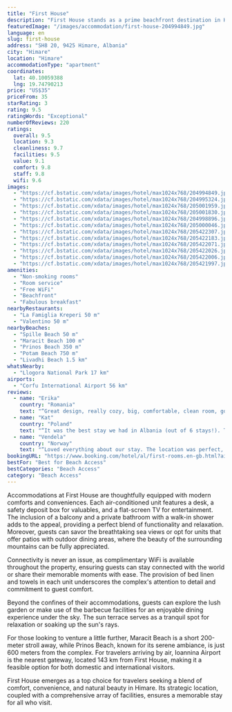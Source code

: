```yaml
---
title: "First House"
description: "First House stands as a prime beachfront destination in Himare, mere steps away from the pristine Spille Beach."
featuredImage: "/images/accommodation/first-house-204994849.jpg"
language: en
slug: first-house
address: "SH8 20, 9425 Himare, Albania"
city: "Himare"
location: "Himare"
accommodationType: "apartment"
coordinates:
  lat: 40.10059388
  lng: 19.74790213
price: "US$35"
priceFrom: 35
starRating: 3
rating: 9.5
ratingWords: "Exceptional"
numberOfReviews: 220
ratings:
  overall: 9.5
  location: 9.3
  cleanliness: 9.7
  facilities: 9.5
  value: 9.1
  comfort: 9.8
  staff: 9.8
  wifi: 9.6
images:
  - "https://cf.bstatic.com/xdata/images/hotel/max1024x768/204994849.jpg?k=64f4ddfbc28d9b5130b5f754eb953e63a7a0cad3011e7fc48d3e1b1126c6344e&o=&hp=1"
  - "https://cf.bstatic.com/xdata/images/hotel/max1024x768/204995324.jpg?k=1d68c230b4a1522b8b1147fa8f274d19ef047b075c148b6217d3ec66e84630c1&o=&hp=1"
  - "https://cf.bstatic.com/xdata/images/hotel/max1024x768/205001959.jpg?k=861dd3633017856d60b06bac56ceb3e890dddf3f5474750b9a46612f801aa465&o=&hp=1"
  - "https://cf.bstatic.com/xdata/images/hotel/max1024x768/205001830.jpg?k=e69b088a825f5711ae88f754d9efa6bf6c55ef8f7731318c1cb0fc708761891d&o=&hp=1"
  - "https://cf.bstatic.com/xdata/images/hotel/max1024x768/204998896.jpg?k=0038c8f9d3c6988f06de64911bcb4628194e3d2b3e398214cae55bd65dfaf42c&o=&hp=1"
  - "https://cf.bstatic.com/xdata/images/hotel/max1024x768/205000046.jpg?k=b66ab326e68c253bd5b74f00a9de5d62b07d7b5c4247e4923637eca62fddea8f&o=&hp=1"
  - "https://cf.bstatic.com/xdata/images/hotel/max1024x768/205422307.jpg?k=b8c644471b8b825246a520e65e5039c4ea925ae43b992f7b65bd27df56730cfe&o=&hp=1"
  - "https://cf.bstatic.com/xdata/images/hotel/max1024x768/205422183.jpg?k=13bacd3859f8e47c227539d01d1502b7acc787d69ed269fd7a1b06dfbcaa3cc5&o=&hp=1"
  - "https://cf.bstatic.com/xdata/images/hotel/max1024x768/205422071.jpg?k=cf5d1fb3212a833280e9fabf9f69880af712da0823af66db7edbcb145d36d609&o=&hp=1"
  - "https://cf.bstatic.com/xdata/images/hotel/max1024x768/205422026.jpg?k=83a1f0e2e2d87807c8dd5bce6bfbfed22d483fa330dc61222f56de7d8f102c74&o=&hp=1"
  - "https://cf.bstatic.com/xdata/images/hotel/max1024x768/205422006.jpg?k=2d4cff872b2dc972d191c53947b48546740dc104311053a3f5be772f5a2bd8d2&o=&hp=1"
  - "https://cf.bstatic.com/xdata/images/hotel/max1024x768/205421997.jpg?k=113828633159ad10d53eeb5f3e15d0307f4cc4f0def532ab3d2da0840b0d2e2e&o=&hp=1"
amenities:
  - "Non-smoking rooms"
  - "Room service"
  - "Free WiFi"
  - "Beachfront"
  - "Fabulous breakfast"
nearbyRestaurants:
  - "La Famiglia Kreperi 50 m"
  - "Valentino 50 m"
nearbyBeaches:
  - "Spille Beach 50 m"
  - "Maracit Beach 100 m"
  - "Prinos Beach 350 m"
  - "Potam Beach 750 m"
  - "Livadhi Beach 1.5 km"
whatsNearby:
  - "Llogora National Park 17 km"
airports:
  - "Corfu International Airport 56 km"
reviews:
  - name: "Erika"
    country: "Romania"
    text: "“Great design, really cozy, big, comfortable, clean room, good location, near to the beach, simple, but good breakfast, nice hosts.”"
  - name: "Kat"
    country: "Poland"
    text: "“It was the best stay we had in Albania (out of 6 stays!). This place combines the best of Greece & Albania the owner is greek-albanian). Perfect location, very kind & attentive owner, very good breakfast. Wholeheartedly recommend, great value for...”"
  - name: "Vendela"
    country: "Norway"
    text: "“Loved everything about our stay. The location was perfect, our room had a breath taking view and the staff was really kind and helpful. Breakfast was also really lovely.”"
bookingURL: "https://www.booking.com/hotel/al/first-rooms.en-gb.html?aid=8035640"
bestFor: "Best for Beach Access"
bestCategories: "Beach Access"
category: "Beach Access"
---
```


Accommodations at First House are thoughtfully equipped with modern comforts and conveniences. Each air-conditioned unit features a desk, a safety deposit box for valuables, and a flat-screen TV for entertainment. The inclusion of a balcony and a private bathroom with a walk-in shower adds to the appeal, providing a perfect blend of functionality and relaxation. Moreover, guests can savor the breathtaking sea views or opt for units that offer patios with outdoor dining areas, where the beauty of the surrounding mountains can be fully appreciated.

Connectivity is never an issue, as complimentary WiFi is available throughout the property, ensuring guests can stay connected with the world or share their memorable moments with ease. The provision of bed linen and towels in each unit underscores the complex's attention to detail and commitment to guest comfort.

Beyond the confines of their accommodations, guests can explore the lush garden or make use of the barbecue facilities for an enjoyable dining experience under the sky. The sun terrace serves as a tranquil spot for relaxation or soaking up the sun's rays.

For those looking to venture a little further, Maracit Beach is a short 200-meter stroll away, while Prinos Beach, known for its serene ambiance, is just 600 meters from the complex. For travelers arriving by air, Ioannina Airport is the nearest gateway, located 143 km from First House, making it a feasible option for both domestic and international visitors.

First House emerges as a top choice for travelers seeking a blend of comfort, convenience, and natural beauty in Himare. Its strategic location, coupled with a comprehensive array of facilities, ensures a memorable stay for all who visit.